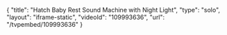 {
    "title": "Hatch Baby Rest Sound Machine with Night Light",
    "type": "solo",
    "layout": "iframe-static",
    "videoId": "109993636",
    "url": "\/tvpembed\/109993636"
}